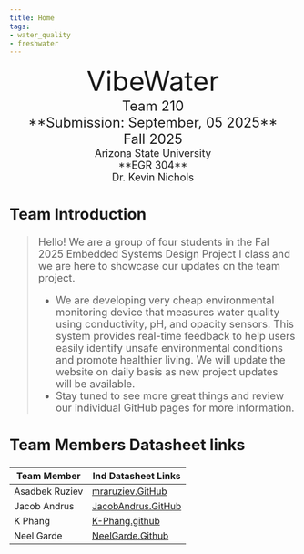 ```yaml
---
title: Home
tags:
- water_quality
- freshwater
---
```

<center>
<font size="8">VibeWater<br>
<font size="5">Team 210<br>
**Submission: September, 05 2025**<br>
Fall 2025<br>
<font size="4">Arizona State University<br>
**EGR 304**<br>
Dr. Kevin Nichols<br>
  

</center>

## Team Introduction
> Hello! We are a group of four students in the Fal 2025 Embedded Systems Design Project I class and we are here to showcase our updates on the team project.<br>
>    * We are developing very cheap environmental monitoring device that measures water quality using conductivity, pH, and opacity sensors. This system provides real-time feedback to help users easily identify unsafe environmental conditions and promote healthier living. We will update the website on daily basis as new project updates will be available.<br>
>    * Stay tuned to see more great things and review our individual GitHub pages for more information.


## Team Members Datasheet links

| **Team Member**        |**Ind Datasheet Links** |
| ---------------------- | -----------------------|
| Asadbek Ruziev               | [mraruziev.GitHub](https://mraruziev.github.io/) |
| Jacob Andrus                 | [JacobAndrus.GitHub](https://jandrus4.github.io/)                    |
| K Phang                | [K-Phang.github](https://K-Phang.github.io) |
| Neel Garde               | [NeelGarde.Github](https://neelgarde.github.io/NeelGarde/) |